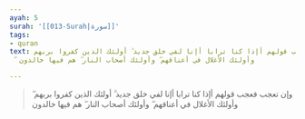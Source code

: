 ```yaml
---
ayah: 5
surah: '[[013-Surah|سورة]]'
tags:
- quran
text: وإن تعجب فعجب قولهم أإذا كنا ترابا أإنا لفي خلق جديد ۗ أولئك الذين كفروا بربهم
  ۖ وأولئك الأغلال في أعناقهم ۖ وأولئك أصحاب النار ۖ هم فيها خالدون

---
```

> وإن تعجب فعجب قولهم أإذا كنا ترابا أإنا لفي خلق جديد ۗ أولئك الذين كفروا بربهم ۖ وأولئك الأغلال في أعناقهم ۖ وأولئك أصحاب النار ۖ هم فيها خالدون
